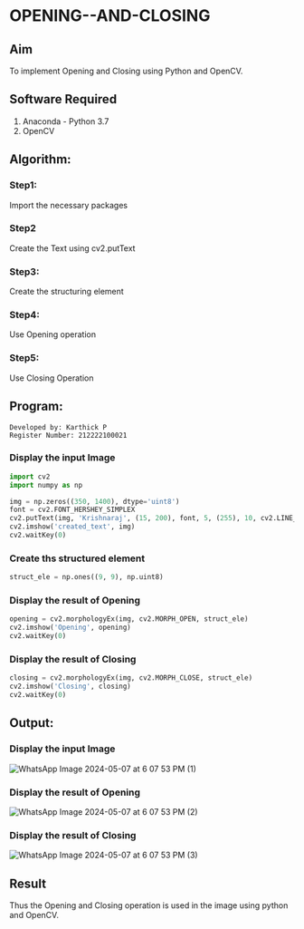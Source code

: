 # OPENING--AND-CLOSING
## Aim
To implement Opening and Closing using Python and OpenCV.

## Software Required
1. Anaconda - Python 3.7
2. OpenCV
## Algorithm:
### Step1:
Import the necessary packages

### Step2
Create the Text using cv2.putText

### Step3:
Create the structuring element

### Step4:
Use Opening operation

### Step5:
Use Closing Operation

## Program:
```
Developed by: Karthick P
Register Number: 212222100021
```
### Display the input Image
```python
import cv2
import numpy as np

img = np.zeros((350, 1400), dtype='uint8')
font = cv2.FONT_HERSHEY_SIMPLEX
cv2.putText(img, 'Krishnaraj', (15, 200), font, 5, (255), 10, cv2.LINE_AA)
cv2.imshow('created_text', img)
cv2.waitKey(0)
```
### Create ths structured element
```python
struct_ele = np.ones((9, 9), np.uint8)
```
### Display the result of Opening
```python
opening = cv2.morphologyEx(img, cv2.MORPH_OPEN, struct_ele)
cv2.imshow('Opening', opening)
cv2.waitKey(0)
```
### Display the result of Closing
```python
closing = cv2.morphologyEx(img, cv2.MORPH_CLOSE, struct_ele)
cv2.imshow('Closing', closing)
cv2.waitKey(0)
```
## Output:

### Display the input Image
![WhatsApp Image 2024-05-07 at 6 07 53 PM (1)](https://github.com/karthickprabakaran/OPENING--AND-CLOSING/assets/166775653/eae08b89-181f-404f-9eba-37b13a42928b)


### Display the result of Opening
![WhatsApp Image 2024-05-07 at 6 07 53 PM (2)](https://github.com/karthickprabakaran/OPENING--AND-CLOSING/assets/166775653/709332e3-9cc0-4a0d-aba9-c911ad8e08a5)

### Display the result of Closing
![WhatsApp Image 2024-05-07 at 6 07 53 PM (3)](https://github.com/karthickprabakaran/OPENING--AND-CLOSING/assets/166775653/717a8b2e-0d8c-41c0-830d-c1fbb2bff4ab)

## Result
Thus the Opening and Closing operation is used in the image using python and OpenCV.
